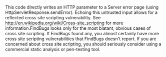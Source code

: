 This code directly writes an HTTP parameter to a Server error page (using HttpServletResponse.sendError). Echoing this untrusted input allows for a reflected cross site scripting vulnerability. See http://en.wikipedia.org/wiki/Cross-site_scripting for more information.FindBugs looks only for the most blatant, obvious cases of cross site scripting. If FindBugs found any, you almost certainly have more cross site scripting vulnerabilities that FindBugs doesn't report. If you are concerned about cross site scripting, you should seriously consider using a commercial static analysis or pen-testing tool.